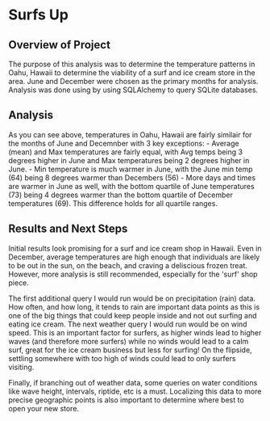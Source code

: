 # Surfs Up

## Overview of Project
The purpose of this analysis was to determine the temperature patterns in Oahu, Hawaii to determine the viability of a surf and ice cream store in the area. June and December were chosen as the primary months for analysis. Analysis was done using by using SQLAlchemy to query SQLite databases.

## Analysis
<insert june temps>
<insert Dec temps>
As you can see above, temperatures in Oahu, Hawaii are fairly similair for the months of June and Decemnber with 3 key exceptions:
- Average (mean) and Max temperatures are fairly equal, with Avg temps being 3 degrees higher in June and Max temperatures being 2 degrees higher in June.
- Min temperature is much warmer in June, with the June min temp (64) being 8 degrees warmer than Decembers (56)
- More days and times are warmer in June as well, with the bottom quartile of June temperatures (73) being 4 degrees warmer than the bottom quartile of December temperatures (69). This difference holds for all quartile ranges.

## Results and Next Steps
Initial results look promising for a surf and ice cream shop in Hawaii. Even in December, average temperatures are high enough that individuals are likely to be out in the sun, on the beach, and craving a deliscious frozen treat. However, more analysis is still recommended, especially for the 'surf' shop piece.

The first additional query I would run would be on precipitation (rain) data. How often, and how long, it tends to rain are important data points as this is one of the big things that could keep people inside and not out surfing and eating ice cream. The next weather query I would run would be on wind speed. This is an important factor for surfers, as higher winds lead to higher waves (and therefore more surfers) while no winds would lead to a calm surf, great for the ice cream business but less for surfing! On the flipside, settling somewhere with too high of winds could lead to only surfers visiting. 

Finally, if branching out of weather data, some queries on water conditions like wave height, intervals, riptide, etc is a must. Localizing this data to more precise geographic points is also important to determine where best to open your new store.
